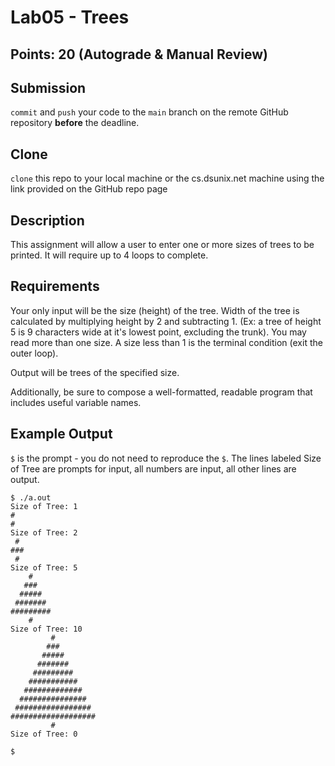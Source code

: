 # Lab05 - Trees

## Points: 20 (Autograde & Manual Review)

## Submission
`commit` and `push` your code to the `main` branch on the remote GitHub repository **before** the deadline.

## Clone
`clone` this repo to your local machine or the cs.dsunix.net machine using the link provided on the GitHub repo page

## Description
This assignment will allow a user to enter one or more sizes of trees to be printed. It will require up to 4 loops to complete.

## Requirements
Your only input will be the size (height) of the tree. Width of the tree is calculated by multiplying height by 2 and subtracting 1. (Ex: a tree of height 5 is 9 characters wide at it's lowest point, excluding the trunk). You may read more than one size. A size less than 1 is the terminal condition (exit the outer loop).

Output will be trees of the specified size.

Additionally, be sure to compose a well-formatted, readable program that includes useful variable names.

## Example Output
`$` is the prompt - you do not need to reproduce the `$`. The lines labeled Size of Tree are prompts for input, all numbers are input, all other lines are output.

```
$ ./a.out
Size of Tree: 1
#
#
Size of Tree: 2
 #
###
 #
Size of Tree: 5
    #
   ###
  #####
 #######
#########
    #
Size of Tree: 10
         #
        ###
       #####
      #######
     #########
    ###########
   #############
  ###############
 #################
###################
         #
Size of Tree: 0

$
```

